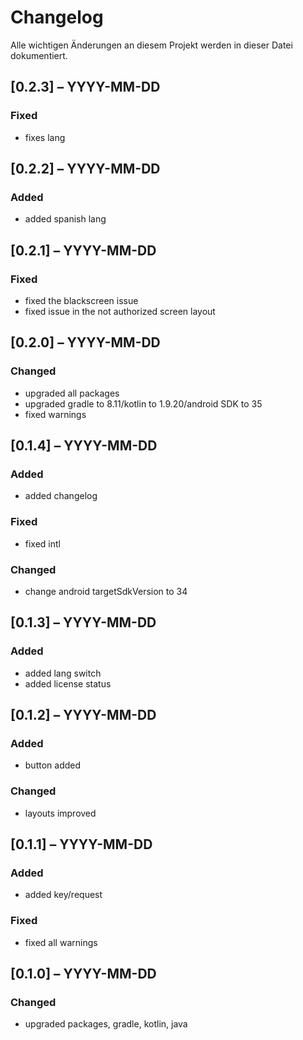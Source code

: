 # Changelog

Alle wichtigen Änderungen an diesem Projekt werden in dieser Datei dokumentiert.

## [0.2.3] – YYYY-MM-DD
### Fixed
- fixes lang

## [0.2.2] – YYYY-MM-DD
### Added
- added spanish lang

## [0.2.1] – YYYY-MM-DD
### Fixed
- fixed the blackscreen issue
- fixed issue in the not authorized screen layout

## [0.2.0] – YYYY-MM-DD
### Changed
- upgraded all packages
- upgraded gradle to 8.11/kotlin to 1.9.20/android SDK to 35
- fixed warnings

## [0.1.4] – YYYY-MM-DD
### Added
- added changelog
### Fixed
- fixed intl
### Changed
- change android targetSdkVersion to 34

## [0.1.3] – YYYY-MM-DD
### Added
- added lang switch
- added license status

## [0.1.2] – YYYY-MM-DD
### Added
- button added
### Changed
- layouts improved

## [0.1.1] – YYYY-MM-DD
### Added
- added key/request
### Fixed
- fixed all warnings

## [0.1.0] – YYYY-MM-DD
### Changed
- upgraded packages, gradle, kotlin, java
